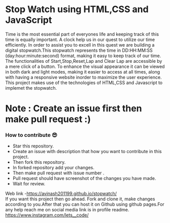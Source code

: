# Stop Watch using HTML,CSS and JavaScript

Time is the most essential part of everyones life and keeping track of this time is equally important. A clock help us in our quest to utilize our time efficiently. In order to assist you to excell in this quest we are building a digital stopwatch.This stopwatch represents the time in DD:HH:MM:SS (day:hour:minute:second) format, making it easy to keep track of our time.
The functionalities of Start,Stop,Reset,Lap and Clear Lap are accessible by a mere click of a button.
To enhance the visual appearance it can be viewed in both dark and light modes, making it easier to access at all times, along with having a responsive website inorder to maximize the user experience. 
This project makes use of the technologies of HTML,CSS and Javascript to implemet the stopwatch.

  


# Note : Create an issue first then make pull request :) 

### How to contribute 😎<br>

* Star this repository.
* Create an issue with description that how you want to contribute in this project.
* Then fork this repository.
* In forked repository add your changes.
* Then make pull request with issue number .
* Pull request should have screenshot of the changes you have made.
* Wait for review.


Web link -https://avinash201199.github.io/stopwatch/
<br>
If you want this project then go ahead. Fork and clone it, make changes according to you.After that you can host it on Github using github pages.For any help reach me on social media link is in profile readme. https://www.instagram.com/lets__code/
<br><br>

